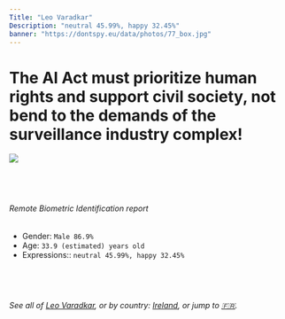 ```yaml
---
Title: "Leo Varadkar"
Description: "neutral 45.99%, happy 32.45%"
banner: "https://dontspy.eu/data/photos/77_box.jpg"
---
```


# The AI Act must prioritize human rights and support civil society, not bend to the demands of the surveillance industry complex!

<link rel="stylesheet" type="text/css" href="/css/blog.css" />

<div class="is-fake" hidden>

_This image is **clearly fake**_, yet we [continue to collect them because the AI Act negotiations](/blog/why-deepfake/) are heading in a direction that will only make people's lives more complicated. For a more in-depth explanation, read: [Double threat: why losing the battle against Face Biometrics would fuel the proliferation of deepfakes](/blog/the-dual-threat-how-losing-the-biometric-battle-fuels-deepfake-proliferation/).


</div>

<!-- <img src="https://dontspy.eu/data/photos/54_box.jpg" /> -->
<img src="https://dontspy.eu/data/photos/77_box.jpg" />

## <br>

###### Remote Biometric Identification report

* <span class="label">Gender:</span> `Male 86.9%`
* <span class="label">Age:</span> `33.9 (estimated) years old`
* <span class="label">Expressions::</span> `neutral 45.99%, happy 32.45%`

## <br>

###### See all of [Leo Varadkar](/policymaker#Leo%20Varadkar), or by country: [Ireland](/country#Ireland), or jump to [🇫🇷](/x/114).

## <br>
